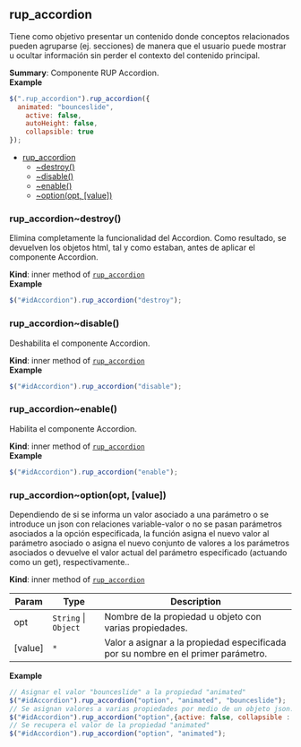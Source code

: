 <a name="module_rup_accordion"></a>

## rup_accordion
Tiene como objetivo presentar un contenido donde conceptos relacionados pueden agruparse (ej. secciones) de manera que el usuario puede mostrar u ocultar información sin perder el contexto del contenido principal.

**Summary**: Componente RUP Accordion.  
**Example**  
```js
$(".rup_accordion").rup_accordion({  animated: "bounceslide",	active: false,	autoHeight: false,	collapsible: true});
```

* [rup_accordion](#module_rup_accordion)
    * [~destroy()](#module_rup_accordion..destroy)
    * [~disable()](#module_rup_accordion..disable)
    * [~enable()](#module_rup_accordion..enable)
    * [~option(opt, [value])](#module_rup_accordion..option)

<a name="module_rup_accordion..destroy"></a>

### rup_accordion~destroy()
Elimina completamente la funcionalidad del Accordion. Como resultado, se devuelven los
objetos html, tal y como estaban, antes de aplicar el componente Accordion.

**Kind**: inner method of <code>[rup_accordion](#module_rup_accordion)</code>  
**Example**  
```js
$("#idAccordion").rup_accordion("destroy");
```
<a name="module_rup_accordion..disable"></a>

### rup_accordion~disable()
Deshabilita el componente Accordion.

**Kind**: inner method of <code>[rup_accordion](#module_rup_accordion)</code>  
**Example**  
```js
$("#idAccordion").rup_accordion("disable");
```
<a name="module_rup_accordion..enable"></a>

### rup_accordion~enable()
Habilita el componente Accordion.

**Kind**: inner method of <code>[rup_accordion](#module_rup_accordion)</code>  
**Example**  
```js
$("#idAccordion").rup_accordion("enable");
```
<a name="module_rup_accordion..option"></a>

### rup_accordion~option(opt, [value])
Dependiendo de si se informa un valor asociado a una parámetro o se introduce un json con relaciones variable-valor o no se pasan parámetros asociados a la opción especificada, la función asigna el nuevo valor al parámetro asociado o asigna el nuevo conjunto de valores a los parámetros asociados o devuelve el valor actual del parámetro especificado (actuando como un get), respectivamente..

**Kind**: inner method of <code>[rup_accordion](#module_rup_accordion)</code>  

| Param | Type | Description |
| --- | --- | --- |
| opt | <code>String</code> &#124; <code>Object</code> | Nombre de la propiedad u objeto con varias propiedades. |
| [value] | <code>\*</code> | Valor a asignar a la propiedad especificada por su nombre en el primer parámetro. |

**Example**  
```js
// Asignar el valor "bounceslide" a la propiedad "animated"$("#idAccordion").rup_accordion("option", "animated", "bounceslide");// Se asignan valores a varias propiedades por medio de un objeto json.$("#idAccordion").rup_accordion("option",{active: false, collapsible : true});// Se recupera el valor de la propiedad "animated"$("#idAccordion").rup_accordion("option", "animated");
```
